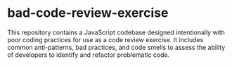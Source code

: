 # bad-code-review-exercise
This repository contains a JavaScript codebase designed intentionally with poor coding practices for use as a code review exercise. It includes common anti-patterns, bad practices, and code smells to assess the ability of developers to identify and refactor problematic code. 
